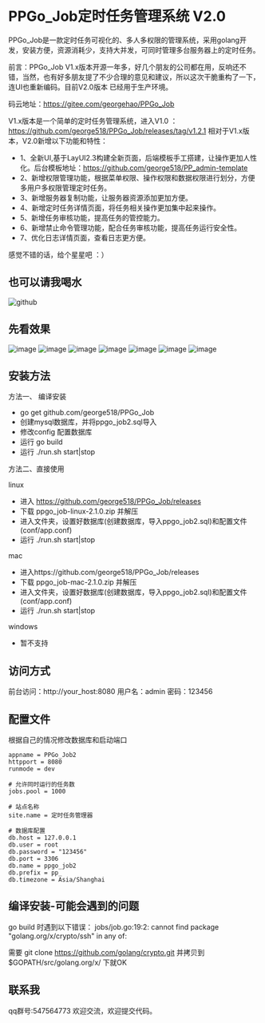 PPGo_Job定时任务管理系统 V2.0
====

PPGo_Job是一款定时任务可视化的、多人多权限的管理系统，采用golang开发，安装方便，资源消耗少，支持大并发，可同时管理多台服务器上的定时任务。

前言：PPGo_Job V1.x版本开源一年多，好几个朋友的公司都在用，反响还不错，当然，也有好多朋友提了不少合理的意见和建议，所以这次干脆重构了一下，连UI也重新编码。目前V2.0版本
已经用于生产环境。

码云地址：https://gitee.com/georgehao/PPGo_Job

V1.x版本是一个简单的定时任务管理系统，进入V1.0 ：https://github.com/george518/PPGo_Job/releases/tag/v1.2.1
相对于V1.x版本，V2.0新增以下功能和特性：

- 1、全新UI,基于LayUI2.3构建全新页面，后端模板手工搭建，让操作更加人性化。后台模板地址：https://github.com/george518/PP_admin-template
- 2、新增权限管理功能，根据菜单权限、操作权限和数据权限进行划分，方便多用户多权限管理定时任务。
- 3、新增服务器复制功能，让服务器资源添加更加方便。
- 4、新增定时任务详情页面，将任务相关操作更加集中起来操作。
- 5、新增任务审核功能，提高任务的管控能力。
- 6、新增禁止命令管理功能，配合任务审核功能，提高任务运行安全性。
- 7、优化日志详情页面，查看日志更方便。

感觉不错的话，给个星星吧 ：）

也可以请我喝水
----
![github](https://github.com/george518/PP_blog/blob/master/static/public/images/weixin.png?raw=true "github")

先看效果
----
![image](https://github.com/george518/PPGo_Job/blob/master/static/imgs/1-index.png?raw=true "github")
![image](https://github.com/george518/PPGo_Job/blob/master/static/imgs/2-task.png?raw=true "github")
![image](https://github.com/george518/PPGo_Job/blob/master/static/imgs/3-task_detail.png?raw=true "github")
![image](https://github.com/george518/PPGo_Job/blob/master/static/imgs/10-auth.png?raw=true "github")
![image](https://github.com/george518/PPGo_Job/blob/master/static/imgs/11-role.png?raw=true "github")
![image](https://github.com/george518/PPGo_Job/blob/master/static/imgs/12-role_add.png?raw=true "github")
![image](https://github.com/george518/PPGo_Job/blob/master/static/imgs/15.log.png?raw=true "github")


安装方法
----

方法一、 编译安装

- go get github.com/george518/PPGo_Job
- 创建mysql数据库，并将ppgo_job2.sql导入
- 修改config 配置数据库
- 运行 go build
- 运行 ./run.sh start|stop

方法二、直接使用

linux

- 进入 https://github.com/george518/PPGo_Job/releases
- 下载 ppgo_job-linux-2.1.0.zip 并解压
- 进入文件夹，设置好数据库(创建数据库，导入ppgo_job2.sql)和配置文件(conf/app.conf)
- 运行 ./run.sh start|stop

mac

- 进入https://github.com/george518/PPGo_Job/releases
- 下载 ppgo_job-mac-2.1.0.zip 并解压
- 进入文件夹，设置好数据库(创建数据库，导入ppgo_job2.sql)和配置文件(conf/app.conf)
- 运行 ./run.sh start|stop

windows

- 暂不支持

访问方式
----
前台访问：http://your_host:8080
用户名：admin 密码：123456

配置文件
----
根据自己的情况修改数据库和启动端口
```
appname = PPGo_Job2
httpport = 8080
runmode = dev

# 允许同时运行的任务数
jobs.pool = 1000

# 站点名称
site.name = 定时任务管理器

# 数据库配置
db.host = 127.0.0.1
db.user = root
db.password = "123456"
db.port = 3306
db.name = ppgo_job2
db.prefix = pp_
db.timezone = Asia/Shanghai
```

编译安装-可能会遇到的问题
----
go build 时遇到以下错误：
jobs/job.go:19:2: cannot find package "golang.org/x/crypto/ssh" in any of:

需要 git clone https://github.com/golang/crypto.git
并拷贝到 $GOPATH/src/golang.org/x/ 下就OK

联系我
----
qq群号:547564773
欢迎交流，欢迎提交代码。



